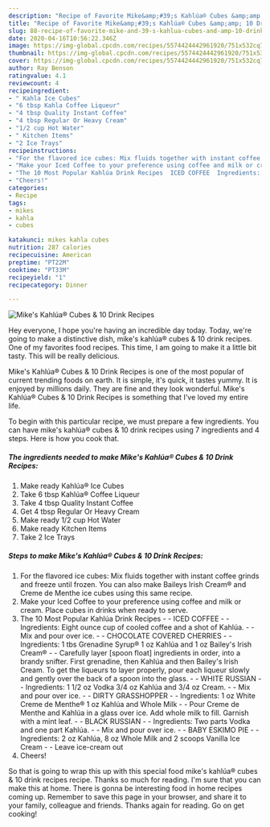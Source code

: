 ```yaml
---
description: "Recipe of Favorite Mike&amp;#39;s Kahlúa® Cubes &amp;amp; 10 Drink Recipes"
title: "Recipe of Favorite Mike&amp;#39;s Kahlúa® Cubes &amp;amp; 10 Drink Recipes"
slug: 88-recipe-of-favorite-mike-and-39-s-kahlua-cubes-and-amp-10-drink-recipes
date: 2020-04-16T10:56:22.346Z
image: https://img-global.cpcdn.com/recipes/5574424442961920/751x532cq70/mikes-kahlua-cubes-10-drink-recipes-recipe-main-photo.jpg
thumbnail: https://img-global.cpcdn.com/recipes/5574424442961920/751x532cq70/mikes-kahlua-cubes-10-drink-recipes-recipe-main-photo.jpg
cover: https://img-global.cpcdn.com/recipes/5574424442961920/751x532cq70/mikes-kahlua-cubes-10-drink-recipes-recipe-main-photo.jpg
author: Ray Benson
ratingvalue: 4.1
reviewcount: 4
recipeingredient:
- " Kahla Ice Cubes"
- "6 tbsp Kahla Coffee Liqueur"
- "4 tbsp Quality Instant Coffee"
- "4 tbsp Regular Or Heavy Cream"
- "1/2 cup Hot Water"
- " Kitchen Items"
- "2 Ice Trays"
recipeinstructions:
- "For the flavored ice cubes: Mix fluids together with instant coffee grinds and freeze until frozen. You can also make Baileys Irish Cream® and Creme de Menthe ice cubes using this same recipe."
- "Make your Iced Coffee to your preference using coffee and milk or cream. Place cubes in drinks when ready to serve."
- "The 10 Most Popular Kahlúa Drink Recipes  ICED COFFEE  Ingredients: Eight ounce cup of cooled coffee and a shot of Kahlúa.  Mix and pour over ice.  CHOCOLATE COVERED CHERRIES  Ingredients: 1 tbs Grenadine Syrup® 1 oz Kahlúa and 1 oz Bailey&#39;s Irish Cream®  Carefully layer [spoon float] ingredients in order, into a brandy snifter. First grenadine, then Kahlúa and then Bailey&#39;s Irish Cream. To get the liqueurs to layer properly, pour each liqueur slowly and gently over the back of a spoon into the glass.  WHITE RUSSIAN  Ingredients: 1 1/2 oz Vodka 3/4 oz Kahlúa and 3/4 oz Cream.  Mix and pour over ice.  DIRTY GRASSHOPPER  Ingredients: 1 oz White Creme de Menthe® 1 oz Kahlúa and Whole Milk  Pour Creme de Menthe and Kahlúa in a glass over ice. Add whole milk to fill. Garnish with a mint leaf.  BLACK RUSSIAN  Ingredients: Two parts Vodka and one part Kahlúa.  Mix and pour over ice.  BABY ESKIMO PIE  Ingredients: 2 oz Kahlúa, 8 oz Whole Milk and 2 scoops Vanilla Ice Cream  Leave ice-cream out"
- "Cheers!"
categories:
- Recipe
tags:
- mikes
- kahla
- cubes

katakunci: mikes kahla cubes 
nutrition: 287 calories
recipecuisine: American
preptime: "PT22M"
cooktime: "PT33M"
recipeyield: "1"
recipecategory: Dinner

---
```



![Mike&#39;s Kahlúa® Cubes &amp; 10 Drink Recipes](https://img-global.cpcdn.com/recipes/5574424442961920/751x532cq70/mikes-kahlua-cubes-10-drink-recipes-recipe-main-photo.jpg)

Hey everyone, I hope you're having an incredible day today. Today, we're going to make a distinctive dish, mike&#39;s kahlúa® cubes &amp; 10 drink recipes. One of my favorites food recipes. This time, I am going to make it a little bit tasty. This will be really delicious.

Mike&#39;s Kahlúa® Cubes &amp; 10 Drink Recipes is one of the most popular of current trending foods on earth. It is simple, it's quick, it tastes yummy. It is enjoyed by millions daily. They are fine and they look wonderful. Mike&#39;s Kahlúa® Cubes &amp; 10 Drink Recipes is something that I've loved my entire life.




To begin with this particular recipe, we must prepare a few ingredients. You can have mike&#39;s kahlúa® cubes &amp; 10 drink recipes using 7 ingredients and 4 steps. Here is how you cook that.

<!--inarticleads1-->

##### The ingredients needed to make Mike&#39;s Kahlúa® Cubes &amp; 10 Drink Recipes:

1. Make ready  Kahlúa® Ice Cubes
1. Take 6 tbsp Kahlúa® Coffee Liqueur
1. Take 4 tbsp Quality Instant Coffee
1. Get 4 tbsp Regular Or Heavy Cream
1. Make ready 1/2 cup Hot Water
1. Make ready  Kitchen Items
1. Take 2 Ice Trays




<!--inarticleads2-->

##### Steps to make Mike&#39;s Kahlúa® Cubes &amp; 10 Drink Recipes:

1. For the flavored ice cubes: Mix fluids together with instant coffee grinds and freeze until frozen. You can also make Baileys Irish Cream® and Creme de Menthe ice cubes using this same recipe.
1. Make your Iced Coffee to your preference using coffee and milk or cream. Place cubes in drinks when ready to serve.
1. The 10 Most Popular Kahlúa Drink Recipes -  - ICED COFFEE -  - Ingredients: Eight ounce cup of cooled coffee and a shot of Kahlúa. -  - Mix and pour over ice. -  - CHOCOLATE COVERED CHERRIES -  - Ingredients: 1 tbs Grenadine Syrup® 1 oz Kahlúa and 1 oz Bailey&#39;s Irish Cream® -  - Carefully layer [spoon float] ingredients in order, into a brandy snifter. First grenadine, then Kahlúa and then Bailey&#39;s Irish Cream. To get the liqueurs to layer properly, pour each liqueur slowly and gently over the back of a spoon into the glass. -  - WHITE RUSSIAN -  - Ingredients: 1 1/2 oz Vodka 3/4 oz Kahlúa and 3/4 oz Cream. -  - Mix and pour over ice. -  - DIRTY GRASSHOPPER -  - Ingredients: 1 oz White Creme de Menthe® 1 oz Kahlúa and Whole Milk -  - Pour Creme de Menthe and Kahlúa in a glass over ice. Add whole milk to fill. Garnish with a mint leaf. -  - BLACK RUSSIAN -  - Ingredients: Two parts Vodka and one part Kahlúa. -  - Mix and pour over ice. -  - BABY ESKIMO PIE -  - Ingredients: 2 oz Kahlúa, 8 oz Whole Milk and 2 scoops Vanilla Ice Cream -  - Leave ice-cream out
1. Cheers!




So that is going to wrap this up with this special food mike&#39;s kahlúa® cubes &amp; 10 drink recipes recipe. Thanks so much for reading. I'm sure that you can make this at home. There is gonna be interesting food in home recipes coming up. Remember to save this page in your browser, and share it to your family, colleague and friends. Thanks again for reading. Go on get cooking!
